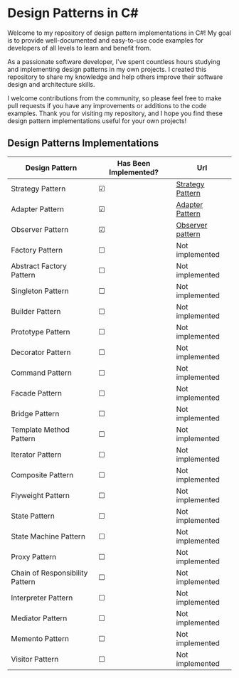 # Design Patterns in C#

Welcome to my repository of design pattern implementations in C#! My goal is to provide well-documented and easy-to-use code examples for developers of all levels to learn and benefit from.

As a passionate software developer, I've spent countless hours studying and implementing design patterns in my own projects. I created this repository to share my knowledge and help others improve their software design and architecture skills.

I welcome contributions from the community, so please feel free to make pull requests if you have any improvements or additions to the code examples. Thank you for visiting my repository, and I hope you find these design pattern implementations useful for your own projects!

## Design Patterns Implementations
| Design Pattern | Has Been Implemented? | Url    
| --------------- | ---------------------|---|
| Strategy Pattern                | &#9745; | [Strategy Pattern](https://github.com/simonsejse/DesignPatterns-In-CSharp/tree/master/StrategyDesignPattern)
| Adapter Pattern                 | &#9745; | [Adapter Pattern](https://github.com/simonsejse/DesignPatterns-In-CSharp/tree/master/Adapter%20Pattern)
| Observer Pattern                | &#9745; | [Observer pattern](https://github.com/simonsejse/DesignPatterns-In-CSharp/tree/master/Observer%20Pattern)
| Factory Pattern                 | &#9744; | Not implemented 
| Abstract Factory Pattern        | &#9744; | Not implemented 
| Singleton Pattern               | &#9744; | Not implemented 
| Builder Pattern                 | &#9744; | Not implemented 
| Prototype Pattern               | &#9744; | Not implemented 
| Decorator Pattern               | &#9744; | Not implemented 
| Command Pattern                 | &#9744; | Not implemented 
| Facade Pattern                  | &#9744; | Not implemented 
| Bridge Pattern                  | &#9744; | Not implemented 
| Template Method Pattern         | &#9744; | Not implemented
| Iterator Pattern                | &#9744; | Not implemented
| Composite Pattern               | &#9744; | Not implemented
| Flyweight Pattern               | &#9744; | Not implemented
| State Pattern                   | &#9744; | Not implemented 
| State Machine Pattern           | &#9744; | Not implemented 
| Proxy Pattern                   | &#9744; | Not implemented 
| Chain of Responsibility Pattern | &#9744; | Not implemented 
| Interpreter Pattern             | &#9744; | Not implemented 
| Mediator Pattern                | &#9744; | Not implemented 
| Memento Pattern                 | &#9744; | Not implemented
| Visitor Pattern                 | &#9744; | Not implemented
